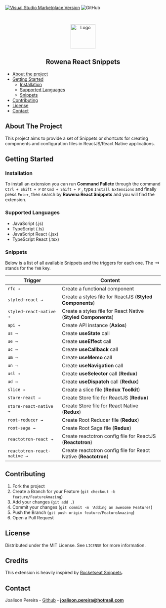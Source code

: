[![Visual Studio Marketplace Version](https://img.shields.io/visual-studio-marketplace/v/joalisonpereira.rowena-react-snippets.svg)](https://marketplace.visualstudio.com/items?itemName=joalisonpereira.rowena-react-snippets)
![GitHub](https://img.shields.io/github/license/rocketseat/rocketseat-vscode-reactjs-snippets.svg)

<!-- PROJECT LOGO -->
<br />
<p align="center">
  <a href="https://github.com/joalisonpereira">
    <img src="https://github.com/joalisonpereira/rowena-react-snippets/blob/master/images/rowena.png?raw=true" width="80" alt="Logo">
  </a>
  <h2 align="center">Rowena React Snippets</h2>
</p>

<!-- TABLE OF CONTENTS -->

- [About the project](#about-the-project)
- [Getting Started](#getting-started)
  - [Installation](#installation)
  - [Supported Languages](#supported-languages)
  - [Snippets](#snippets)
- [Contributing](#contributing)
- [License](#license)
- [Contact](#contact)

<!-- ABOUT THE PROJECT -->

## About The Project

This project aims to provide a set of Snippets or shortcuts for creating components and configuration files in ReactJS/React Native applications.

## Getting Started

### Installation

To install an extension you can run **Command Pallete** through the command `Ctrl + Shift + P` or `Cmd + Shift + P` , type `Install Extensions` and finally press `Enter`, then search by **Rowena React Snippets** and you will find the extension.

### Supported Languages

- JavaScript (.js)
- TypeScript (.ts)
- JavaScript React (.jsx)
- TypeScript React (.tsx)

### Snippets

Below is a list of all available Snippets and the triggers for each one. The **⇥** stands for the `TAB` key.

| Trigger                     | Content                                                         |
| --------------------------- | --------------------------------------------------------------- |
| `rfc →`                     | Create a functional component                                   |
| `styled-react →`            | Create a styles file for ReactJS (**Styled Components**)        |
| `styled-react-native →`     | Create a styles file for React Native (**Styled Components**)   |
| `api →`                     | Create API instance (**Axios**)                                 |
| `us →`                      | Create **useState** call                                        |
| `ue →`                      | Create **useEffect** call                                       |
| `uc →`                      | Create **useCallback** call                                     |
| `um →`                      | Create **useMemo** call                                         |
| `un →`                      | Create **useNavigation** call                                   |
| `usl →`                     | Create **useSelector** call (**Redux**)                         |
| `ud →`                      | Create **useDispatch** call (**Redux**)                         |
| `slice →`                   | Create a slice file (**Redux Toolkit**)                         |
| `store-react →`             | Create Store file for ReactJS (**Redux**)                       |
| `store-react-native →`      | Create Store file for React Native (**Redux**)                  |
| `root-reducer →`            | Create Root Reducer file (**Redux**)                            |
| `root-saga →`               | Create Root Saga file (**Redux**)                               |
| `reactotron-react →`        | Create reactotron config file for ReactJS (**Reactotron**)      |
| `reactotron-react-native →` | Create reactotron config file for React Native (**Reactotron**) |

<!-- CONTRIBUTING -->

## Contributing

1. Fork the project
2. Create a Branch for your Feature (`git checkout -b feature/FeatureAmazing`)
3. Add your changes (`git add .`)
4. Commit your changes (`git commit -m 'Adding an awesome Feature!`)
5. Push the Branch (`git push origin feature/FeatureAmazing`)
6. Open a Pull Request

<!-- LICENSE -->

## License

Distributed under the MIT License. See `LICENSE` for more information.

## Credits

This extension is heavily inspired by [Rocketseat Snippets](https://github.com/Rocketseat/rocketseat-vscode-reactjs-snippets).

<!-- CONTACT -->

## Contact

Joalison Pereira - [Github](https://github.com/joalisonpereira) - **joalison.pereira@hotmail.com**
